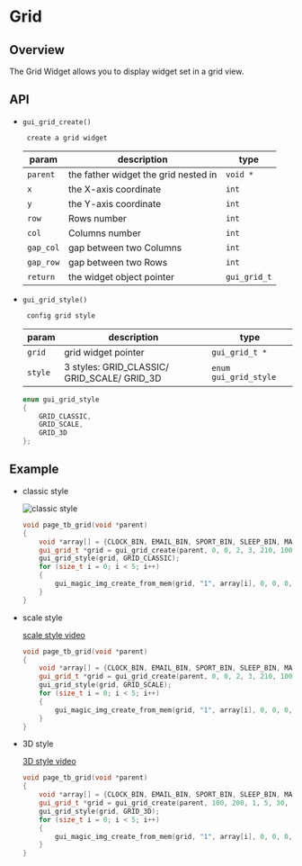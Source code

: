 # Grid

## Overview
The Grid Widget allows you to display widget set in a grid view.





## API 

-  `gui_grid_create()` 
        
        create a grid widget

    |param  | description  |type|
    |--|--|--|
    |`parent`|the father widget the grid nested in|`void *`|
    |`x`|the X-axis coordinate|`int`|
    |`y`|the Y-axis coordinate|`int`|
    |`row`|Rows number|`int`|
    |`col`|Columns number|`int`|
    |`gap_col`|gap between two Columns|`int`|
    |`gap_row`|gap between two Rows|`int`|
    |`return`|the widget object pointer|`gui_grid_t`|

-  `gui_grid_style()` 
        
        config grid style

    |param  | description  |type|
    |--|--|--|
    |`grid`|grid widget pointer|`gui_grid_t *`|
    |`style`|3 styles: GRID_CLASSIC/ GRID_SCALE/ GRID_3D |`enum gui_grid_style`|
    ```c
    enum gui_grid_style
    {
        GRID_CLASSIC,
        GRID_SCALE,
        GRID_3D
    };
    ```



## Example
- classic style
  
    
    ![classic style](https://foruda.gitee.com/images/1693896763454036220/6c0a498b_10088396.png "grid calssic.PNG")

    ```cpp
    void page_tb_grid(void *parent)
    {
        void *array[] = {CLOCK_BIN, EMAIL_BIN, SPORT_BIN, SLEEP_BIN, MAP_BIN};
        gui_grid_t *grid = gui_grid_create(parent, 0, 0, 2, 3, 210, 100);
        gui_grid_style(grid, GRID_CLASSIC);
        for (size_t i = 0; i < 5; i++)
        {
            gui_magic_img_create_from_mem(grid, "1", array[i], 0, 0, 0, 0);
        }
    }
    ```

- scale style
  
    
    [scale style video](https://drive.google.com/file/d/1JuL5OWKgfBuEiSbvaiRGtf1P5muiYE6P/view?usp=sharing)

    ```cpp
    void page_tb_grid(void *parent)
    {
        void *array[] = {CLOCK_BIN, EMAIL_BIN, SPORT_BIN, SLEEP_BIN, MAP_BIN};
        gui_grid_t *grid = gui_grid_create(parent, 0, 0, 2, 3, 210, 100);
        gui_grid_style(grid, GRID_SCALE);
        for (size_t i = 0; i < 5; i++)
        {
            gui_magic_img_create_from_mem(grid, "1", array[i], 0, 0, 0, 0);
        }
    }
    ```

- 3D style
  
    
    [3D style video](https://drive.google.com/file/d/1bZWN2LKSXdb-HsNS3gSeXscYDeRV26B_/view?usp=sharing)

    ```cpp
    void page_tb_grid(void *parent)
    {
        void *array[] = {CLOCK_BIN, EMAIL_BIN, SPORT_BIN, SLEEP_BIN, MAP_BIN};
        gui_grid_t *grid = gui_grid_create(parent, 100, 200, 1, 5, 30, 30);
        gui_grid_style(grid, GRID_3D);
        for (size_t i = 0; i < 5; i++)
        {
            gui_magic_img_create_from_mem(grid, "1", array[i], 0, 0, 0, 0);
        }
    }
    ```
